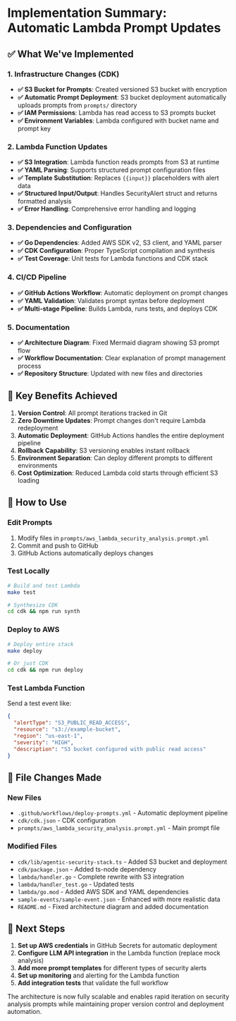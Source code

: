 # Implementation Summary: Automatic Lambda Prompt Updates

## ✅ What We've Implemented

### 1. Infrastructure Changes (CDK)
- **✅ S3 Bucket for Prompts**: Created versioned S3 bucket with encryption
- **✅ Automatic Prompt Deployment**: S3 bucket deployment automatically uploads prompts from `prompts/` directory
- **✅ IAM Permissions**: Lambda has read access to S3 prompts bucket
- **✅ Environment Variables**: Lambda configured with bucket name and prompt key

### 2. Lambda Function Updates  
- **✅ S3 Integration**: Lambda function reads prompts from S3 at runtime
- **✅ YAML Parsing**: Supports structured prompt configuration files
- **✅ Template Substitution**: Replaces `{{input}}` placeholders with alert data
- **✅ Structured Input/Output**: Handles SecurityAlert struct and returns formatted analysis
- **✅ Error Handling**: Comprehensive error handling and logging

### 3. Dependencies and Configuration
- **✅ Go Dependencies**: Added AWS SDK v2, S3 client, and YAML parser
- **✅ CDK Configuration**: Proper TypeScript compilation and synthesis
- **✅ Test Coverage**: Unit tests for Lambda functions and CDK stack

### 4. CI/CD Pipeline
- **✅ GitHub Actions Workflow**: Automatic deployment on prompt changes
- **✅ YAML Validation**: Validates prompt syntax before deployment
- **✅ Multi-stage Pipeline**: Builds Lambda, runs tests, and deploys CDK

### 5. Documentation
- **✅ Architecture Diagram**: Fixed Mermaid diagram showing S3 prompt flow
- **✅ Workflow Documentation**: Clear explanation of prompt management process
- **✅ Repository Structure**: Updated with new files and directories

## 🎯 Key Benefits Achieved

1. **Version Control**: All prompt iterations tracked in Git
2. **Zero Downtime Updates**: Prompt changes don't require Lambda redeployment
3. **Automatic Deployment**: GitHub Actions handles the entire deployment pipeline
4. **Rollback Capability**: S3 versioning enables instant rollback
5. **Environment Separation**: Can deploy different prompts to different environments
6. **Cost Optimization**: Reduced Lambda cold starts through efficient S3 loading

## 🚀 How to Use

### Edit Prompts
1. Modify files in `prompts/aws_lambda_security_analysis.prompt.yml`
2. Commit and push to GitHub
3. GitHub Actions automatically deploys changes

### Test Locally
```bash
# Build and test Lambda
make test

# Synthesize CDK
cd cdk && npm run synth
```

### Deploy to AWS
```bash
# Deploy entire stack
make deploy

# Or just CDK
cd cdk && npm run deploy
```

### Test Lambda Function
Send a test event like:
```json
{
  "alertType": "S3_PUBLIC_READ_ACCESS",
  "resource": "s3://example-bucket",
  "region": "us-east-1",
  "severity": "HIGH",
  "description": "S3 bucket configured with public read access"
}
```

## 📁 File Changes Made

### New Files
- `.github/workflows/deploy-prompts.yml` - Automatic deployment pipeline
- `cdk/cdk.json` - CDK configuration
- `prompts/aws_lambda_security_analysis.prompt.yml` - Main prompt file

### Modified Files
- `cdk/lib/agentic-security-stack.ts` - Added S3 bucket and deployment
- `cdk/package.json` - Added ts-node dependency
- `lambda/handler.go` - Complete rewrite with S3 integration
- `lambda/handler_test.go` - Updated tests
- `lambda/go.mod` - Added AWS SDK and YAML dependencies
- `sample-events/sample-event.json` - Enhanced with more realistic data
- `README.md` - Fixed architecture diagram and added documentation

## 🔧 Next Steps

1. **Set up AWS credentials** in GitHub Secrets for automatic deployment
2. **Configure LLM API integration** in the Lambda function (replace mock analysis)
3. **Add more prompt templates** for different types of security alerts
4. **Set up monitoring** and alerting for the Lambda function
5. **Add integration tests** that validate the full workflow

The architecture is now fully scalable and enables rapid iteration on security analysis prompts while maintaining proper version control and deployment automation.
